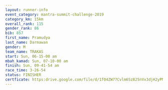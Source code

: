 ```yaml
---
layout: runner-info 
event_category: mantra-summit-challenge-2019 
category_km: 15km 
overall_rank: 115
gender_rank: 86
bib: 857
first_name: Pramudya
last_name: Darmawan
gender: M
team_name: TRAKAS
start: Sun, 06-15-00 am
mbah_kamad: Sun, 07-10-00 am
finish: Sun, 09-41-54 am
race_time: 3-26-54
status: FINISHER
certficate: https:drive.google.com/file/d/1fO4ZW77Cvlm6Sz825nVx3djH2yPMv37L/view?usp=sharing
---
```

